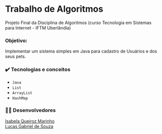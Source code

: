 # Trabalho de Algoritmos

Projeto Final da Disciplina de Algoritmos (curso Tecnologia em Sistemas para Internet - IFTM Uberlândia)

### Objetivo: 
Implementar um sistema simples em Java para cadastro de Usuários e dos seus pets.


### ✔️ Tecnologias e conceitos

- ``Java``
- ``List``
- ``ArrayList``
- ``HashMap``

### :woman_technologist: Desenvolvedores

<a href="https://github.com/IsabelaQM">Isabela Queiroz Marinho</a>
<br>
<a href="https://github.com/Lucsgabel">Lucas Gabriel de Souza</a>
